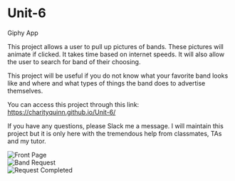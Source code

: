 # Unit-6
Giphy App

This project allows a user to pull up pictures of bands.  These pictures will animate if clicked.  It takes time based on internet speeds.  It will also allow the user to search for band of their choosing.

This project will be useful if you do not know what your favorite band looks like and where and what types of things the band does to advertise themselves.

You can access this project through this link: https://charityquinn.github.io/Unit-6/

If you have any questions, please Slack me a message.
I will maintain this project but it is only here with the tremendous help from classmates, TAs and my tutor.

![Front Page](https://gyazo.com/21518282b863a0f701363b7dc4b970f1)<br>
![Band Request](https://gyazo.com/ce9a566cd2b3565f5202d52f7cf69183)<br>
![Request Completed](https://gyazo.com/29203fe8c8249a1d5244909dcab6199f)

